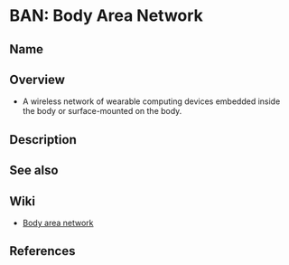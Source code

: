 # BAN: Body Area Network

## Name

## Overview
- A wireless network of wearable computing devices embedded inside the body or surface-mounted on the body.

## Description

## See also

## Wiki
- [Body area network](https://en.wikipedia.org/wiki/Body_area_network)

## References
